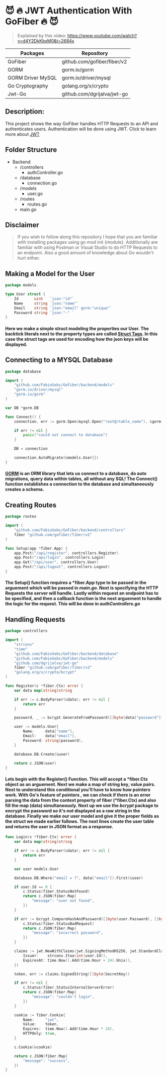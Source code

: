 # :smiling_imp: :fire: JWT Authentication With GoFiber :fire: :smiling_imp:
>Explained by this video: https://www.youtube.com/watch?v=d4Y2DkKbxM0&t=2684s

Packages | Repository
-------- | -----
GoFiber  | github.com/gofiber/fiber/v2
GORM | gorm.io/gorm
GORM Driver MySQL | gorm.io/driver/mysql
Go Cryptography | golang.org/x/crypto
Jwt-Go | github.com/dgrijalva/jwt-go

## Description: 
This project shows the way GoFiber handles HTTP Requests to an API and authenticates users. Authentication will be done using JWT. Click to learn more about [JWT](https://jwt.io/introduction)

## Folder Structure
* Backend
    * /controllers
        * authController.go
    * /database
        * connection.go
    * /models
        * user.go
    * /routes
        * routes.go
    * main.go

## Disclaimer
> If you wish to follow along this repository I hope that you are familiar with installing packages using go mod init {module}. Additionally are familiar with using Postman or Visual Studio to do HTTP Requests to an endpoint. Also a good amount of knowledge about Go wouldn't hurt either.


## Making a Model for the User

```go
package models

type User struct {
	Id       uint   `json:"id"`
	Name     string `json:"name"`
	Email    string `json:"email" gorm:"unique"`
	Password string `json:"-" `
}
```
#### Here we make a simple struct modeling the properties our User. The backtick literals next to the property types are called [Struct Tags](https://www.digitalocean.com/community/tutorials/how-to-use-struct-tags-in-go). In this case the struct tags are used for encoding how the json keys will be displayed.

## Connecting to a MYSQL Database

```go
package database

import (
	"github.com/FabioSebs/GoFiber/backend/models"
	"gorm.io/driver/mysql"
	"gorm.io/gorm"
)

var DB *gorm.DB

func Connect() {
	connection, err := gorm.Open(mysql.Open("root@/table_name"), &gorm.Config{})

	if err != nil {
		panic("could not connect to database")
	}

	DB = connection

	connection.AutoMigrate(&models.User{})
}
```
#### [GORM]("https://gorm.io/docs/index.html) is an ORM library that lets us connect to a database, do auto migrations, query data within tables, all without any SQL! The Connect() function establishes a connection to the database and simultaneously creates a schema. 

## Creating Routes

```go
package routes

import (
	"github.com/FabioSebs/GoFiber/backend/controllers"
	fiber "github.com/gofiber/fiber/v2"
)

func Setup(app *fiber.App) {
	app.Post("/api/register", controllers.Register)
	app.Post("/api/login", controllers.Login)
	app.Get("/api/user", controllers.User)
	app.Post("/api/logout", controllers.Logout)
}

```

#### The Setup() function requires a \*fiber.App type to be passed in the arguement which will be passed in *main.go*. Next is specifying the HTTP Requests the server will handle. Lastly within request an endpoint has to be specified, and then a callback function is the next arguement to handle the logic for the request. This will be done in *authControllers.go*

## Handling Requests

```go
package controllers

import (
	"strconv"
	"time"
	"github.com/FabioSebs/GoFiber/backend/database"
	"github.com/FabioSebs/GoFiber/backend/models"
	"github.com/dgrijalva/jwt-go"
	fiber "github.com/gofiber/fiber/v2"
	"golang.org/x/crypto/bcrypt"
)

func Register(c *fiber.Ctx) error {
	var data map[string]string

	if err := c.BodyParser(&data); err != nil {
		return err
	}

	password, _ := bcrypt.GenerateFromPassword([]byte(data["password"]), 14)

	user := models.User{
		Name:     data["name"],
		Email:    data["email"],
		Password: string(password),
	}

	database.DB.Create(&user)

	return c.JSON(user)
}
```

#### Lets begin with the Register() Function. This will accept a \*fiber.Ctx object as an arguement. Next we make a map of string key, value pairs. Next to understand this conditional you'll have to know how pointers work. With Go's feature of pointers , we can check if there is an error parsing the data from the context property of fiber (\*fiber.Ctx) and also fill the map (data) simultaneously. Next up we use the *bcrypt* package to encrypt the password so it's not displayed as a raw string in the database. Finally we make our user model and give it the proper fields as the struct we made earlier follows. The next lines create the user table and returns the user in JSON format as a response.



```go
func Login(c *fiber.Ctx) error {
	var data map[string]string

	if err := c.BodyParser(&data); err != nil {
		return err
	}

	var user models.User

	database.DB.Where("email = ?", data["email"]).First(&user)

	if user.Id == 0 {
		c.Status(fiber.StatusNotFound)
		return c.JSON(fiber.Map{
			"message": "user not found",
		})
	}

	if err := bcrypt.CompareHashAndPassword([]byte(user.Password), []byte(data["password"])); err != nil {
		c.Status(fiber.StatusBadRequest)
		return c.JSON(fiber.Map{
			"message": "incorrect password",
		})
	}

	claims := jwt.NewWithClaims(jwt.SigningMethodHS256, jwt.StandardClaims{
		Issuer:    strconv.Itoa(int(user.Id)),
		ExpiresAt: time.Now().Add(time.Hour + 24).Unix(),
	})

	token, err := claims.SignedString([]byte(SecretKey))

	if err != nil {
		c.Status(fiber.StatusInternalServerError)
		return c.JSON(fiber.Map{
			"message": "couldn't login",
		})
	}

	cookie := fiber.Cookie{
		Name:     "jwt",
		Value:    token,
		Expires:  time.Now().Add(time.Hour * 24),
		HTTPOnly: true,
	}

	c.Cookie(&cookie)

	return c.JSON(fiber.Map{
		"message": "success",
	})
}
```